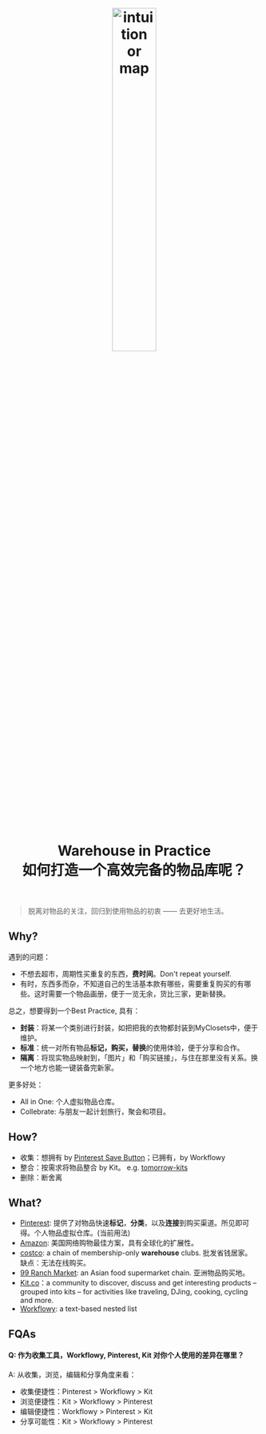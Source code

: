 <h1 align="center">
<br>
	<a href="https://www.wikiwand.com/en/Warehouse">
  <img src="https://i.imgur.com/MMIOEik.jpg" alt="intuition or map" width=42%">
  </a>
  <br><br>
Warehouse in Practice <br>
如何打造一个高效完备的物品库呢？
  <br><br>
</h1>


> 脱离对物品的关注，回归到使用物品的初衷 —— 去更好地生活。

## Why?

遇到的问题：

* 不想去超市，周期性买重复的东西，**费时间**。Don't repeat yourself. 
* 有时，东西多而杂，不知道自己的生活基本款有哪些，需要重复购买的有哪些。这时需要一个物品画册，便于一览无余，货比三家，更新替换。


总之，想要得到一个Best Practice, 具有：

- **封装**：将某一个类别进行封装，如把把我的衣物都封装到MyClosets中，便于维护。
- **标准**：统一对所有物品**标记，购买，替换**的使用体验，便于分享和合作。
- **隔离**：将现实物品映射到，「图片」和「购买链接」，与住在那里没有关系。换一个地方也能一键装备完新家。


更多好处：

*  All in One: 个人虚拟物品仓库。
*  Collebrate: 与朋友一起计划旅行，聚会和项目。

## How?

* 收集：想拥有 by [Pinterest Save Button](https://chrome.google.com/webstore/detail/pinterest-save-button/gpdjojdkbbmdfjfahjcgigfpmkopogic?hl=en)；已拥有，by Workflowy
* 整合：按需求将物品整合 by Kit。 e.g. [tomorrow-kits](https://kit.co/will.wang.wang/kit-for-tomorrow)
* 删除：断舍离


## What?

* [Pinterest](https://www.pinterest.com/): 提供了对物品快速**标记**，**分类**，以及**连接**到购买渠道。所见即可得。个人物品虚拟仓库。(当前用法) 
* [Amazon](https://www.amazon.com/): 美国网络购物最佳方案，具有全球化的扩展性。
* [costco](https://www.cheatsheet.com/money-career/went-to-costco-first-time-and-loved-it.html/): a chain of membership-only **warehouse** clubs. 批发省钱居家。 缺点：无法在线购买。
* [99 Ranch Market](https://www.99ranch.com/): an Asian food supermarket chain. 亚洲物品购买地。
* [Kit.co](https://kit.co/)：a community to discover, discuss and get interesting products – grouped into kits – for activities like traveling, DJing, cooking, cycling and more.
* [Workflowy](https://www.wikiwand.com/en/Workflowy): a text-based nested list

## FQAs

#### Q: 作为收集工具，Workflowy, Pinterest, Kit 对你个人使用的差异在哪里？

A: 从收集，浏览，编辑和分享角度来看：

* 收集便捷性：Pinterest > Workflowy > Kit
* 浏览便捷性：Kit > Workflowy > Pinterest
* 编辑便捷性：Workflowy > Pinterest > Kit
* 分享可能性：Kit > Workflowy > Pinterest